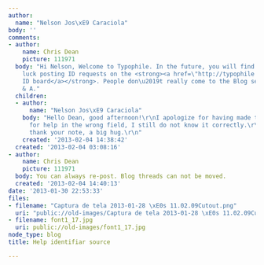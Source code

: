 ```yaml
---
author:
  name: "Nelson Jos\xE9 Caraciola"
body: ''
comments:
- author:
    name: Chris Dean
    picture: 111971
  body: "Hi Nelson, Welcome to Typophile. In the future, you will find you have better
    luck posting ID requests on the <strong><a href=\"http://typophile.com/typeid\">Type
    ID board</a></strong>. People don\u2019t really come to the Blog section for Q
    & A."
  children:
  - author:
      name: "Nelson Jos\xE9 Caraciola"
    body: "Hello Dean, good afternoon!\r\nI apologize for having made the request
      for help in the wrong field, I still do not know it correctly.\r\nI want to
      thank your note, a big hug.\r\n"
    created: '2013-02-04 14:38:42'
  created: '2013-02-04 03:08:16'
- author:
    name: Chris Dean
    picture: 111971
  body: You can always re-post. Blog threads can not be moved.
  created: '2013-02-04 14:40:13'
date: '2013-01-30 22:53:33'
files:
- filename: "Captura de tela 2013-01-28 \xE0s 11.02.09Cutout.png"
  uri: "public://old-images/Captura de tela 2013-01-28 \xE0s 11.02.09Cutout.png"
- filename: font1_17.jpg
  uri: public://old-images/font1_17.jpg
node_type: blog
title: Help identifiar source

---
```

